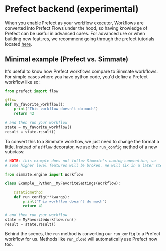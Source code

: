 
# Prefect backend (experimental)

When you enable Prefect as your workflow executor, Workflows are converted into Prefect Flows under the hood, so having knowledge of Prefect can be useful in 
advanced cases. For advanced use or when building new features, we recommend going through the prefect tutorials located [here](https://orion-docs.prefect.io/tutorials/first-steps/).

## Minimal example (Prefect vs. Simmate)

It's useful to know how Prefect workflows compare to Simmate workflows. For simple cases where you have python code, you'd define a Prefect workflow like so:

``` python
from prefect import flow

@flow
def my_favorite_workflow():
    print("This workflow doesn't do much")
    return 42

# and then run your workflow
state = my_favorite_workflow()
result = state.result()
```

To convert this to a Simmate workflow, we just need to change the format a little. Instead of a `@flow` decorator, we use the `run_config` method of a new subclass:

``` python
# NOTE: this example does not follow Simmate's naming convention, so
# some higher level features will be broken. We will fix in a later step.

from simmate.engine import Workflow

class Example__Python__MyFavoriteSettings(Workflow):

    @staticmethod
    def run_config(**kwargs):
        print("This workflow doesn't do much")
        return 42

# and then run your workflow
state = MyFavoriteWorkflow.run()
result = state.result()
```

Behind the scenes, the `run` method is converting our `run_config` to a Prefect workflow for us. Methods like `run_cloud` will automatically use Prefect now too.
